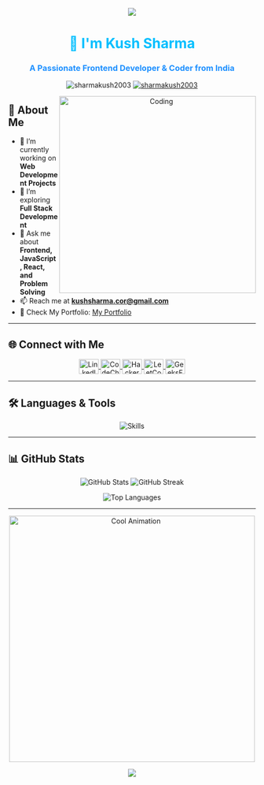 <p align="center">
  <img src="https://capsule-render.vercel.app/api?type=waving&color=gradient&height=150&section=header&text=Hey%20Everyone!%20🕹️&fontSize=40&animation=fadeIn"/>
</p>

<h1 align="center" style="color:#00BFFF;">👋 I'm Kush Sharma</h1>
<h3 align="center" style="color:#1E90FF;">A Passionate Frontend Developer & Coder from India</h3>

<p align="center">
  <img src="https://komarev.com/ghpvc/?username=sharmakush2003&label=Profile%20views&color=00BFFF&style=flat" alt="sharmakush2003" />
  <a href="https://github.com/ryo-ma/github-profile-trophy">
    <img src="https://github-profile-trophy.vercel.app/?username=sharmakush2003&theme=onedark" alt="sharmakush2003" />
  </a>
</p>

<p align="center">
  <img align="right" alt="Coding" width="400" src="https://media.giphy.com/media/Y4ak9Ki2GZCbJxAnJD/giphy.gif">
</p>

## 🚀 About Me
- 🔭 I’m currently working on **Web Development Projects**
- 🌱 I’m exploring **Full Stack Development**
- 💬 Ask me about **Frontend, JavaScript, React, and Problem Solving**
- 📫 Reach me at **kushsharma.cor@gmail.com**
- 📂 Check My Portfolio: [My Portfolio](https://sharmakush2003.github.io/portFolio/)

---

## 🌐 Connect with Me
<p align="center">
  <a href="https://linkedin.com/in/kush-sharma-9721a02ab" target="blank">
    <img align="center" src="https://raw.githubusercontent.com/rahuldkjain/github-profile-readme-generator/master/src/images/icons/Social/linked-in-alt.svg" alt="LinkedIn" height="30" width="40" />
  </a>
  <a href="https://www.codechef.com/users/kush_sharma_25" target="blank">
    <img align="center" src="https://cdn.jsdelivr.net/npm/simple-icons@3.1.0/icons/codechef.svg" alt="CodeChef" height="30" width="40" />
  </a>
  <a href="https://www.hackerrank.com/kushsharma_cor" target="blank">
    <img align="center" src="https://raw.githubusercontent.com/rahuldkjain/github-profile-readme-generator/master/src/images/icons/Social/hackerrank.svg" alt="HackerRank" height="30" width="40" />
  </a>
  <a href="https://www.leetcode.com/sharma_kush_" target="blank">
    <img align="center" src="https://raw.githubusercontent.com/rahuldkjain/github-profile-readme-generator/master/src/images/icons/Social/leet-code.svg" alt="LeetCode" height="30" width="40" />
  </a>
  <a href="https://auth.geeksforgeeks.org/user/kushsharma_2516" target="blank">
    <img align="center" src="https://raw.githubusercontent.com/rahuldkjain/github-profile-readme-generator/master/src/images/icons/Social/geeks-for-geeks.svg" alt="GeeksForGeeks" height="30" width="40" />
  </a>
</p>

---

## 🛠️ Languages & Tools
<p align="center">
  <img src="https://skillicons.dev/icons?i=html,css,js,react,nodejs,express,mongodb,mysql,git,python,c,cpp&theme=dark" alt="Skills" />
</p>

---

## 📊 GitHub Stats
<p align="center">
  <img src="https://github-readme-stats.vercel.app/api?username=sharmakush2003&show_icons=true&theme=onedark" alt="GitHub Stats" />
  <img src="https://github-readme-streak-stats.herokuapp.com/?user=sharmakush2003&theme=onedark" alt="GitHub Streak" />
</p>

<p align="center">
  <img src="https://github-readme-stats.vercel.app/api/top-langs/?username=sharmakush2003&layout=compact&theme=onedark" alt="Top Languages" />
</p>

---

<p align="center">
  <a href="https://github.com/sharmakush2003">
    <img src="https://user-images.githubusercontent.com/63889819/110340434-e84cfd00-804d-11eb-843e-029fef58c590.gif" alt="Cool Animation" width="500"/>
  </a>
</p>

<p align="center">
  <img src="https://capsule-render.vercel.app/api?type=waving&color=gradient&height=100&section=footer"/>
</p>
